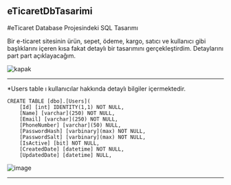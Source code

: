 ## eTicaretDbTasarimi
#eTicaret Database Projesindeki SQL Tasarımı

Bir e-ticaret sitesinin ürün, sepet, ödeme, kargo, satıcı ve kullanıcı gibi başlıklarını içeren kısa fakat detaylı bir tasarımını gerçekleştirdim. 
Detaylarını part part açıklayacağım.

![kapak](https://github.com/arifozanaktas/eTicaretDbTasarimi/assets/139919845/211d0e7b-a86c-4fbb-b7fe-b4c5b5999330)

---
*Users table ı kullanıcılar hakkında detaylı bilgiler içermektedir.

```tSQL
CREATE TABLE [dbo].[Users](
	[Id] [int] IDENTITY(1,1) NOT NULL,
	[Name] [varchar](250) NOT NULL,
	[Email] [varchar](250) NOT NULL,
	[PhoneNumber] [varchar](50) NULL,
	[PasswordHash] [varbinary](max) NOT NULL,
	[PasswordSalt] [varbinary](max) NOT NULL,
	[IsActive] [bit] NOT NULL,
	[CreatedDate] [datetime] NOT NULL,
	[UpdatedDate] [datetime] NULL,
```
![image](https://github.com/arifozanaktas/eTicaretDbTasarimi/assets/139919845/1d8ba5fc-4371-4902-ac20-b03706626072)


---
